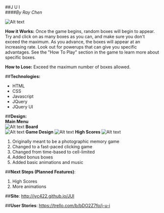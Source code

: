##J U I  
####_By Ray Chen_

![Alt text](https://i.imgur.com/s7K1h3L.png)

**How it Works:** Once the game begins, random boxes will begin to appear. Try and click on as many boxes as you can, and make sure you don't exceed the maximum. As you advance, the boxes will appear at an increasing rate. Look out for powerups that can give you specific advantages. See the "How To Play" section in the game to learn more about specific boxes.

**How to Lose:** Exceed the maximum number of boxes allowed.  

##**Technologies:**  
- HTML  
- CSS  
- Javascript  
- JQuery  
- JQuery UI

##**Design:**  
**Main Menu**  
![Alt text](https://i.imgur.com/2w5Qvn4.png)
**Board**  
![Alt text](https://i.imgur.com/ajG7Hib.png)
**Game Design** 
![Alt text](https://i.imgur.com/6qolwgy.png)
**High Scores**
![Alt text](https://i.imgur.com/3ooKXoY.png)

1. Originally meant to be a photographic memory game
2. Changed to a fast-paced clicking game
3. Changed from time-based to cell-limited
3. Added bonus boxes
4. Added basic animations and music

##**Next Steps (Planned Features)**:  
1. High Scores  
2. More animations  

##**Site**: http://jyc422.github.io/JUI

##**User Stories**: https://trello.com/b/bDO2Z7fo/j-u-i